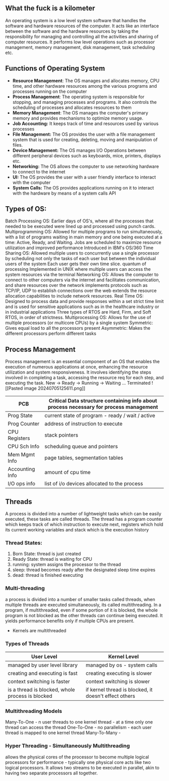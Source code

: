 ## What the fuck is a kilometer
An operating system is a low level system software that handles the software and hardware resources of the computer. It acts like an interface between the software and the hardware resources by taking the responsibility for managing and controlling all the activities and sharing of computer resources. It performs low level operations such as processor management, memory management, disk management, task scheduling etc.

## Functions of Operating System
- **Resource Management**: The OS manages and allocates memory, CPU time, and other hardware resources among the various programs and processes running on the computer
- **Process Management**: The operating system is responsible for stopping, and managing processes and programs. It also controls the scheduling of processes and allocates resources to them
- **Memory Management**: The OS manages the computer's primary memory and provides mechanisms to optimize memory usage.
- **Job Accounting:** It keeps track of time and resources used by various processes
- **File Management:** The OS provides the user with a file management system that is used for creating, deleting, moving and manipulation of files.
- **Device Management:** The OS manages I/O Operations between different peripheral devices such as keyboards, mice, printers, displays etc.
- **Networking:** The OS allows the computer to use networking hardware to connect to the internet
- **UI:** The OS provides the user with a user friendly interface to interact with the computer
- **System Calls:** The OS provides applications running on it to interact with the hardware by means of a system calls API

## Types of OS:
Batch Processing OS: 
	Earlier days of OS's, where all the processes that needed to be executed were lined up and processed using punch cards.
Multiprogramming OS:
	Allowed for multiple programs to run simultaneously, with a list of programs waiting in main memory and one being executed at a time: Active, Ready, and Waiting.
	Jobs are scheduled to maximize resource utilization and improved performance
	Introduced in IBM's OS/360
Time Sharing OS:
	Allowed multiple users to concurrently use a single processor by scheduling not only the tasks of each user but between the individual users of the system
	Each user gets their own time slice. quantum of processing
	Implemented in UNIX where multiple users can access the system resources via the terminal
Networking OS:
	Allows the computer to connect to other computers via the internet and facilitates communication, and share resources over the network
	implements protocols such as TCP/IP, UDP to establish connections over the web
	extends the resource allocation capabilities to include network resources.
Real Time OS:
	Designed to process data and provide responses within a set strict time limit and is used for sensitive applications such as in the healthcare industry or in industrial applications
	Three types of RTOS are Hard, Firm, and Soft RTOS, in order of strictness.
Multiprocessing OS:
	Allows for the use of multiple processors (or multicore CPUs) by a single system
		Symmetric:
			Gives equal load to all the processors present
		Asymmetric:
			Makes the different processors perform different tasks

## Process Management
Process management is an essential component of an OS that enables the execution of numerous applications at once, enhancing the resource utilization and system responsiveness. It involves identifying the steps involved in completing a task, accessing the resource req for each step, and executing the task.
New -> Ready -> Running -> Waiting ... Terminated
![[Pasted image 20240705125611.png]]

| PCB             | Critical Data structure containing info about process necessary for process management |
| --------------- | -------------------------------------------------------------------------------------- |
| Prog State      | current state of program - ready / wait / active                                       |
| Prog Counter    | address of instruction to execute                                                      |
| CPU Registers   | stack pointers                                                                         |
| CPU Sch Info    | scheduling queue and pointers                                                          |
| Mem Mgmt Info   | page tables, segmentation tables                                                       |
| Accounting Info | amount of cpu time                                                                     |
| I/O ops info    | list of i/o devices allocated to the process                                           |
## Threads
A process is divided into a number of lightweight tasks which can be easily executed, these tasks are called threads. The thread has a program counter which keeps track of which instruction to execute next, registers which hold its current working variables and stack which is the execution history

### Thread States:
1. Born State: thread is just created
2. Ready State: thread is waiting for CPU
3. running: system assigns the processor to the thread
4. sleep: thread becomes ready after the designated sleep time expires
5. dead: thread is finished executing 

### Multi-threading
a process is divided into a number of smaller tasks called threads, when multiple threads are executed simultaneously, its called multithreading.
In a program, if multithreaded, even if some portion of it is blocked, the whole program is not blocked as the other threads can continue being executed. It yields performance benefits only if multiple CPUs are present.
- Kernels are multithreaded
### Types of Threads
| User Level                                       | Kernel Level                                          |
| ------------------------------------------------ | ----------------------------------------------------- |
| managed by user level library                    | managed by os - system calls                          |
| creating and executing is fast                   | creating executing is slower                          |
| context switching is faster                      | context switching is slower                           |
| is a thread is blocked, whole process is blocked | if kernel thread is blocked, it doesn't effect others |
### Multithreading Models
Many-To-One - n user threads to one kernel thread - at a time only one thread can access the thread
One-To-One - no parallelism - each user thread is mapped to one kernel thread
Many-To-Many - 

### Hyper Threading - Simultaneously Multithreading
allows the physical cores of the processor to become multiple logical processors for performance - typically one physical core acts like two logical processors. It allows two streams to be executed in parallel, akin to having two separate processors all together. 